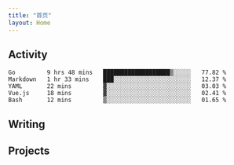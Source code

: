 ```yaml
---
title: "首页"
layout: Home
---
```


## Activity
<!--START_SECTION:waka-->
```text
Go         9 hrs 48 mins   ███████████████████▒░░░░░   77.82 % 
Markdown   1 hr 33 mins    ███░░░░░░░░░░░░░░░░░░░░░░   12.37 % 
YAML       22 mins         ▓░░░░░░░░░░░░░░░░░░░░░░░░   03.03 % 
Vue.js     18 mins         ▓░░░░░░░░░░░░░░░░░░░░░░░░   02.41 % 
Bash       12 mins         ▒░░░░░░░░░░░░░░░░░░░░░░░░   01.65 % 
```
<!--END_SECTION:waka-->

## Writing
<PindedPosts />

## Projects
<Projects />
